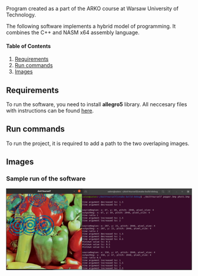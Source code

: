 
Program created as a part of the ARKO course at Warsaw University of Technology.

The following software implements a hybrid model of programming. It combines the C++ and NASM x64 assembly language.

#### Table of Contents

1.  [Requirements](#requirements)
2.  [Run commands](#run-commands)
3.  [Images](#images)

## Requirements
To run the software, you need to install <b>allegro5</b> library. All neccesary files with instructions can be found [here](https://liballeg.org).


## Run commands
To run the project, it is required to add a path to the two overlaping images.

## Images

### Sample run of the software

<img  src="images\execution1.png" alt="basic_execution"/>
